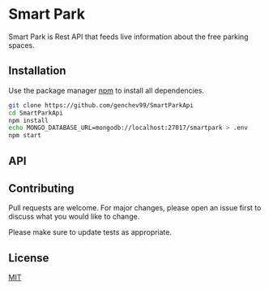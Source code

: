 # Smart Park

Smart Park is Rest API that feeds live information about the free parking spaces.

## Installation

Use the package manager [npm](https://www.npmjs.com/) to install all dependencies.

```bash
git clone https://github.com/genchev99/SmartParkApi
cd SmartParkApi
npm install
echo MONGO_DATABASE_URL=mongodb://localhost:27017/smartpark > .env
npm start
```

## API


## Contributing
Pull requests are welcome. For major changes, please open an issue first to discuss what you would like to change.

Please make sure to update tests as appropriate.

## License
[MIT](https://choosealicense.com/licenses/mit/)